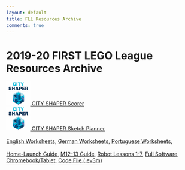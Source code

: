 ```yaml
---
layout: default
title: FLL Resources Archive
comments: true
---
```


<div class="container">

<h1>2019-20 FIRST LEGO League Resources Archive</h1>
<a href="scorer/"><img height="64px" width="64px" src="cityshaper.jpg"> CITY SHAPER Scorer</a><br>
<a href="drawplan/"><img height="64px" width="64px" src="cityshaper.jpg"> CITY SHAPER Sketch Planner</a>
<br>
<br>
<a href="/translations/en-us/Worksheets/AllWorksheets.pdf">English Worksheets</a>, <a href="/translations/de/Worksheets/AllWorksheets.pdf">German Worksheets</a>, <a href="/translations/pt-br/Worksheets/AllWorksheets.pdf">Portuguese Worksheets</a>,
<br>
<br>
<a href="/translations/en-us/Worksheets/HomeLaunch.pdf">Home-Launch Guide</a>, <a href="/translations/en-us/Worksheets/M12-M13.pdf">M12-13 Guide</a>,
<a href="/translations/en-us/Worksheets/RobotLessons.pdf">Robot Lessons 1-7</a>,
<a href="/translations/en-us/Worksheets/CraneMissionTipsFullVersion.pdf">Full Software</a>,
<a href="/translations/en-us/Worksheets/CraneMissionTipsAppVersion.pdf">Chromebook/Tablet</a>,
<a href="/translations/en-us/Worksheets/CraneMissionApp.ev3m">Code File (.ev3m)</a>

</div>
